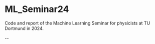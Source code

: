 # ML_Seminar24
Code and report of the Machine Learning Seminar for physicists at TU Dortmund in 2024.

--
